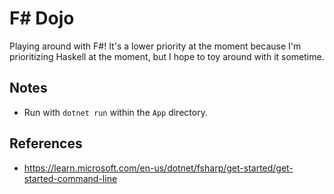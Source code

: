 # F# Dojo

Playing around with F#! It's a lower priority at the moment because I'm prioritizing Haskell at the moment, but I hope to toy around with it sometime.

## Notes

- Run with `dotnet run` within the `App` directory.

## References

- https://learn.microsoft.com/en-us/dotnet/fsharp/get-started/get-started-command-line
